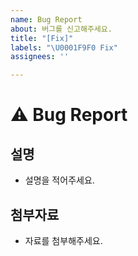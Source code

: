 ```yaml
---
name: Bug Report
about: 버그를 신고해주세요.
title: "[Fix]"
labels: "\U0001F9F0 Fix"
assignees: ''

---
```


# ⚠️ Bug Report

## 설명

- 설명을 적어주세요.

## 첨부자료

- 자료를 첨부해주세요.
